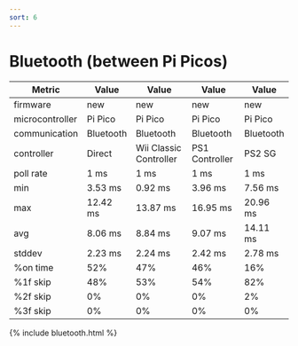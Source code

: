 ```yaml
---
sort: 6
---
```

# Bluetooth (between Pi Picos)

| Metric          | Value     | Value                  | Value          | Value     |
| --------------- | --------- | ---------------------- | -------------- | --------- |
| firmware        | new       | new                    | new            | new       |
| microcontroller | Pi Pico   | Pi Pico                | Pi Pico        | Pi Pico   |
| communication   | Bluetooth | Bluetooth              | Bluetooth      | Bluetooth |
| controller      | Direct    | Wii Classic Controller | PS1 Controller | PS2 SG    |
| poll rate       | 1 ms      | 1 ms                   | 1 ms           | 1 ms      |
| min             | 3.53 ms   | 0.92 ms                | 3.96 ms        | 7.56 ms   |
| max             | 12.42 ms  | 13.87 ms               | 16.95 ms       | 20.96 ms  |
| avg             | 8.06 ms   | 8.84 ms                | 9.07 ms        | 14.11 ms  |
| stddev          | 2.23 ms   | 2.24 ms                | 2.42 ms        | 2.78 ms   |
| %on time        | 52%       | 47%                    | 46%            | 16%       |
| %1f skip        | 48%       | 53%                    | 54%            | 82%       |
| %2f skip        | 0%        | 0%                     | 0%             | 2%        |
| %3f skip        | 0%        | 0%                     | 0%             | 0%        |

{% include bluetooth.html %}
